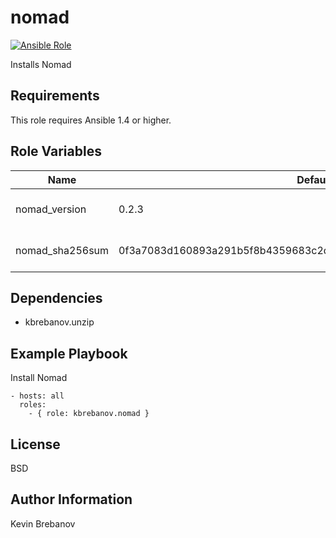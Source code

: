 nomad
=====

[![Ansible Role](https://img.shields.io/ansible/role/5300.svg)](https://galaxy.ansible.com/list#/roles/5300)

Installs Nomad

Requirements
------------

This role requires Ansible 1.4 or higher.

Role Variables
--------------

| Name            | Default                                                          | Description                 |
|-----------------|------------------------------------------------------------------|-----------------------------|
| nomad_version   | 0.2.3                                                            | Version of Nomad to install |
| nomad_sha256sum | 0f3a7083d160893a291b5f8b4359683c2df7991fa0a3e969f8785ddb40332a8c | SHA 256 checksum of package |

Dependencies
------------

- kbrebanov.unzip

Example Playbook
----------------

Install Nomad
```
- hosts: all
  roles:
    - { role: kbrebanov.nomad }
```

License
-------

BSD

Author Information
------------------

Kevin Brebanov
